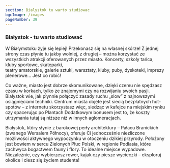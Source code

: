 ```yaml
---
section: Bialystok tu warto studiowac
bgcImage: /images
pageNumber: 39
---
```


### Białystok - tu warto studiować

W Białymstoku żyje się lepiej! Przekonasz się na własnej skórze! Z jednej strony czas płynie tu jakby wolniej, z drugiej – można korzystać ze wszystkich atrakcji oferowanych przez miasto. Koncerty, szkoły tańca, kluby sportowe, skateparki,  
teatry amatorskie, galerie sztuki, warsztaty, kluby, puby, dyskoteki, imprezy plenerowe... Jest co robić!

Co ważne, miasto jest dobrze skomunikowane, dzięki czemu nie spędzasz czasu w korkach, tylko ze znajomymi czy na rozwijaniu swoich pasji. Białystok wie, jak płynnie połączyć zasady ruchu „slow” z najnowszymi osiągnięciami techniki. Centrum miasta objęte jest siecią bezpłatnych hot-spotów – z internetu skorzystasz więc, siedząc w kafejce na miejskim rynku czy spacerując po Plantach Dodatkowym bonusem jest to, że koszty utrzymania tutaj są niższe niż w innych aglomeracjach.

Białystok, który słynie z barokowej perły architektury – Pałacu Branickich (zwanego Wersalem Północy), oferuje Ci jednocześnie niezliczone możliwości aktywnego wypoczynku w otoczeniu dzikiej przyrody. Położony jest bowiem w sercu Zielonych Płuc Polski, w regionie Podlasia, które zachwyca bogactwem fauny i flory. To idealne miejsce wypadowe. Niezależnie, czy wybierzesz rower, kajak czy piesze wycieczki – eksploruj okolice i ciesz się życiem studenta!
